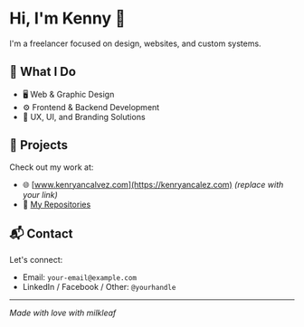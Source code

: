 # Hi, I'm Kenny 👋

I'm a freelancer focused on design, websites, and custom systems.

## 🚀 What I Do

- 🖥️ Web & Graphic Design
- ⚙️ Frontend & Backend Development
- 🧠 UX, UI, and Branding Solutions

## 💼 Projects

Check out my work at:
- 🌐 [www.kenryancalvez.com](https://kenryancalez.com) *(replace with your link)*
- 📂 [My Repositories](https://github.com/leafykenny?tab=repositories)

## 📬 Contact

Let's connect:
- Email: `your-email@example.com`
- LinkedIn / Facebook / Other: `@yourhandle`

---

*Made with love with milkleaf*
